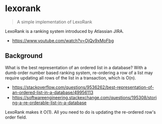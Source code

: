 # lexorank
> A simple implementation of LexoRank

LexoRank is a ranking system introduced by Atlassian JIRA.
  * https://www.youtube.com/watch?v=OjQv9xMoFbg

## Background
What is the best representation of an ordered list in a database?
With a dumb order number based ranking system, re-ordering a row of a
list may require updating all rows of the list in a transaction,
which is O(n).
  * https://stackoverflow.com/questions/9536262/best-representation-of-an-ordered-list-in-a-database/49956113
  * https://softwareengineering.stackexchange.com/questions/195308/storing-a-re-orderable-list-in-a-database

LexoRank makes it O(1). All you need to do is updating the re-ordered
row's order field.
